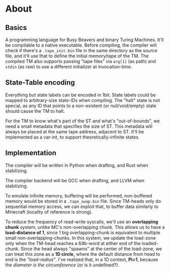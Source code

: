 # About

## Basics

A programming language for Busy Beavers and binary Turing Machines. It'll be compilable to a native executable. Before compiling, the compiler will check if there's a `.tape_init.bin` file in the same directory as the source file, and it'll use that to define the initial memory/tape of the TM. The compiled TM also supports passing "tape files" via `arg[1]` (as path) and `stdin` (as raw) to use a different initializer at invocation-time.


## State-Table encoding

Everything but state labels can be encoded in 1bit. State labels could be mapped to arbitrary-size state-IDs when compiling. The "halt" state is not special, as any ID that points to a non-existent (or null/void/empty) state should cause the TM to halt.

For the TM to know what's part of the ST and what's "out-of-bounds", we need a small metadata that specifies the size of ST. This metadata will always be placed at the same tape address, adjacent to ST. It'll be implemented as a var-int, to support theoretically-infinite states.


## Implementation

The compiler will be written in Python when drafting, and Rust when stabilizing.

The compiler backend will be GCC when drafting, and LLVM when stabilizing.

To emulate infinite memory, buffering will be performed, non-buffered memory would be stored in a `.tape_swap.bin` file. Since TM-heads only do sequential memory access, we can exploit that, to buffer data similarly to Minecraft (locality of reference is strong).

To reduce the frequency of read-write syscalls, we'll use an **overlapping chunk** system, unlike MC's non-overlapping chunk. This allows us to have a **load-distance of 1**, since 1 big overlapping-chunk is equivalent to multiple small non-overlapping-chunks. In this system, we update the load-zone only when the TM-head reaches a 64b-word at either end of the loaded-chunk. Since the head always "spawns" at the center of the load-zone, we can treat this zone as a **1D circle,** where the default distance from head to end is the *"load-radius"*. I've realized that, in a 1D context, **Pi=1**, because the *diameter is the circumference* (or is it undefined?).
